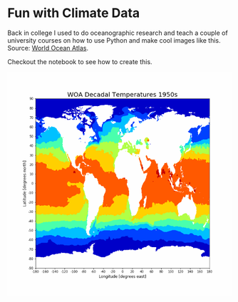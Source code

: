 # Fun with Climate Data

Back in college I used to do oceanographic research and teach a couple of university courses on how to use Python and make cool images like this. Source: [World Ocean Atlas](https://www.nodc.noaa.gov/cgi-bin/OC5/woa18/woa18.pl?parameter=t). 

Checkout the notebook to see how to create this.

![](woa_animation.gif)
